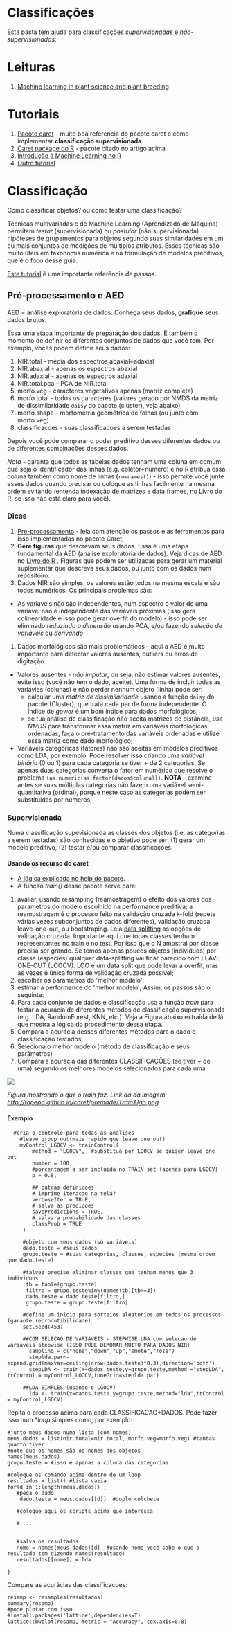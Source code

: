# Classificações

Esta pasta tem ajuda para classificações *supervisionadas* e *não-supervisionadas*:

# Leituras

1. [Machine learning in plant science and plant breeding](https://www.sciencedirect.com/science/article/pii/S2589004220310877)

# Tutoriais

1. [Pacote caret](http://topepo.github.io/caret/index.html) - muito boa referencia do pacote caret e como implementar **classificação supervisionada**
1. [Caret package do R](https://cran.r-project.org/web/packages/caret/vignettes/caret.html) - pacote citado no artigo acima
1. [Introdução à Machine Learning no R](https://lgatto.github.io/IntroMachineLearningWithR/index.html)
1. [Outro tutorial](https://quantdev.ssri.psu.edu/tutorials/unsupervised-machine-learning-hclust-pvclust-cluster-mclust-and-more)

# Classificação 

Como classificar objetos? ou como testar uma classificação? 

Técnicas multivariadas e de Machine Learning (Aprendizado de Máquina) permitem *testar* (supervisionada) ou *postular* (não supervisionada) hipóteses de grupamentos para objetos segundo suas similaridades em um ou mais conjuntos de medições de múltiplos atributos. Esses técnicas são muito úteis em taxonomia numérica e na formulação de modelos preditivos, que é o foco desse guia.

[Este tutorial](http://topepo.github.io/caret) é uma importante referência de passos.

## Pré-processamento e AED

AED = análise exploratória de dados. Conheça seus dados, **grafique** seus dados brutos.

Essa uma etapa importante de preparação dos dados. É também o momento de definir os diferentes conjuntos de dados que você tem. Por exemplo, vocês podem definir seus dados:
1. NIR.total - média dos espectros abaxial+adaxial 
1. NIR.abaxial - apenas os espectros abaxial
1. NIR.adaxial - apenas os espectros adaxial
1. NIR.total.pca - PCA de NIR.total
1. morfo.veg - caracteres vegetativos apenas (matriz completa) 
1. morfo.total - todos os caracteres (valores gerado por NMDS da matriz de dissimilaridade `daisy` do pacote (cluster), veja abaixo)
1. morfo.shape - morfometria geométrica de folhas (ou junto com morfo.veg)
1. classificacoes - suas classificacoes a serem testadas

Depois você pode comparar o poder preditivo desses diferentes dados ou de diferentes combinações desses dados.

*Nota* - garanta que todos as tabelas dados tenham uma coluna em comum que seja o identificador das linhas (e.g. coletor+numero) e no R atribua essa coluna também como nome de linhas (`rownames()`) - isso permite você junte esses dados quando precisar ou coloque as linhas facilmente na mesma ordem evitando (entenda indexação de matrizes e data.frames, no Livro do R, se isso não está claro para você). 


### Dicas
1. [Pre-processamento](http://topepo.github.io/caret/pre-processing.html) - leia com atenção os passos e as ferramentas para isso implementadas no pacote Caret;
1. **Gere figuras** que descrevam seus dados. Essa é uma etapa fundamental da AED (análise exploratória de dados). Veja dicas de AED no [Livro do R ](https://labotam.github.io/). Figuras que podem ser utilizadas para gerar um material suplementar que descreva seus dados, ou junto com os dados num repositóiro.
1. Dados NIR são simples, os valores estão todos na mesma escala e são todos numéricos. Os principais problemas são:
  - As variáveis não são independentes, num espectro o valor de uma variável não é independente das variáveis próximas (isso gera colinearidade e isso pode gerar overfit do modelo) - isso pode ser eliminado *reduzindo a dimensão* usando PCA, e/ou fazendo *seleção de variáveis* ou *derivando*
1. Dados morfológicos são mais problemáticos - aqui a AED é muito importante para detectar valores ausentes, outliers ou erros de digitação.
  - Valores ausentes - *não imputar*, ou seja, não estimar valores ausentes, evite isso (você não tem o dado, aceite). Uma forma de incluir todas as variávies (colunas) e não perder nenhum objeto (linha) pode ser:
    - calcular uma *matriz de dissimilaridade* usando a função `daisy` do pacote (Cluster), que trata cada par de forma independente. O índice de *gower* é um bom índice para dados morfológicos;
    - se tua análise de classificação não aceita matrizes de distância, *use  NMDS* para transformar essa matriz em variáveis morfológicas ordenadas, faça o pré-tratamento das variáveis ordenadas e utilize essa matriz como dado morfológico;
  - Variáveis categóricas (fatores) não são aceitas em modelos preditivos como LDA, por exemplo. Pode resolver isso criando uma *variável binária* (0 ou 1) para cada categoria se tiver + de 2 categorias. Se apenas duas categorias converta o fator em numérico que resolve o problema `(as.numeric(as.factor(dados$coluna)))`. **NOTA** - examine antes se suas múltiplas categorias não fazem uma variável semi-quantitativa (ordinal), porque neste caso as categorias podem ser substituidas por números;
  
### Supervisionada

Numa classificação supevisionada as classes dos objetos (i.e. as categorias a serem testadas) são conhecidas e o objetivo pode ser: (1) gerar um modelo preditivo,  (2) testar e/ou comparar classificações.

#### Usando os recurso do caret
 
- [A lógica explicada no help do pacote](http://topepo.github.io/caret/model-training-and-tuning.html#model-training-and-parameter-tuning). 
- A função _train()_ desse pacote serve para:
1. avaliar, usando resampling (reamostragem) o efeito dos valores dos parametros do modelo escolhido na performance preditiva; a reamostragem é o processo feito na validação cruzada k-fold (repete várias vezes subconjuntos de dados diferentes), validação cruzada leave-one-out, ou bootstraping. Leia [data splitting](http://topepo.github.io/caret/data-splitting.html) as opções de validação cruzada. Importante aqui que todas classes tenham representantes no train e no test. Por isso que o N amostral por classe precisa ser grande. Se temos apenas poucos objetos (individuos) por classe (especies) qualquer data-splitting vai ficar parecido com LEAVE-ONE-OUT (LOOCV). LOO é um data split que pode levar a overfit, mas as vezes é única forma de validação cruzada possível;
2. escolher os parametros do 'melhor modelo';
3. estimar a performance do 'melhor modelo';
Assim, os passos são o seguinte:
1. Para cada conjunto de dados e classificação usa a função _train_ para testar a acurácia de diferentes métodos de classificação supervisionada (e.g. LDA, RandomForest, KNN, etc.). Veja a Figura abaixo extraída de lá que mostra a lógica do procedimento dessa etapa.
2. Compara a acurácia desses diferentes métodos para o dado e classificação testados;
3. Seleciona o melhor modelo (método de classificação e seus parâmetros)
4. Compara a acurácia das diferentes CLASSIFICAÇÕES (se tiver + de uma) segundo os melhores modelos selecionados para cada uma

![](http://topepo.github.io/caret/premade/TrainAlgo.png) 

*Figura mostrando o que o train faz. Link da da imagem: http://topepo.github.io/caret/premade/TrainAlgo.png*


#### Exemplo

```
  #cria o controle para todas as analises
    #leave group out(mais rapido que leave one out)
    myControl_LGOCV <- trainControl(
        method = "LGOCV",  #substitua por LOOCV se quiser leave one out
        number = 100,
        #porcentagem a ser incluida no TRAIN set (apenas para LGOCV)
        p = 0.8,
        
        ## outras definicoes
        # imprime iteracao na tela?
        verboseIter = TRUE,
        # salva as predicoes
        savePredictions = TRUE,
        # salva a probabilidade das classes
        classProb = TRUE
     )
     
     #objeto com seus dados (só variáveis)   
     dado.teste = #seus dados
     grupo.teste = #suas categorias, classes, especies (mesma ordem que dado.teste)
     
     #talvez precise eliminar classes que tenham menos que 3 individuos
      tb = table(grupo.teste)
      filtro = grupo.teste%in%(names(tb)[tb>=3])
      dado.teste = dado.teste[filtro,]
      grupo.teste = grupo.teste[filtro]
     
     #define um inicio para sorteios aleatorios em todos os processos (garante reprodutibilidade)
     set.seed(453)
     
     ##COM SELECAO DE VARIAVEIS - STEPWISE LDA com selecao de variaveis stepwise (ISSO PODE DEMORAR MUITO PARA DADOS NIR)
       sampling = c("none","down","up","smote","rose")
       steplda.par<-expand.grid(maxvar=ceiling(nrow(dados.teste)*0.3),direction='both')
       stepLDA <- train(x=dados.teste,y=grupo.teste,method ="stepLDA", trControl = myControl_LOOCV,tuneGrid=steplda.par)
            
     ##LDA SIMPLES (usando o LGOCV)
       lda <- train(x=dados.teste,y=grupo.teste,method="lda",trControl = myControl_LGOCV)
```

Repita o processo acima para cada CLASSIFICACAO+DADOS. Pode fazer isso num **loop* simples como, por exemplo:

```
#junto meus dados numa lista (com nomes)
meus.dados = list(nir.total=nir.total, morfo.veg=morfo.veg) #tantas quanto tiver
#note que os nomes são os nomes dos objetos
names(meus.dados)
grupo.teste = #isso é apenas a coluna das categorias

#coloque os comando acima dentro de um loop
resultados = list() #lista vazia
for(d in 1:length(meus.dados)) {
   #pega o dado
    dado.teste = meus.dados[[d]]  #duplo colchete
   
   #coloque aqui os scripts acima que interessa
   
   #....
   

   #salva os resultados
   nome = names(meus.dados)[d]  #usando nome você sabe o que o resultado tem dizendo names(resultado)
   resultados[[nome]] = lda

}
```

Compare as acurácias das classificacoes:

```
resamp <- resamples(resultados)
summary(resamp)
#pode plotar com isso
#install.packages('lattice',dependencies=T)
lattice::bwplot(resamp, metric = "Accuracy", cex.axis=0.8)
```

